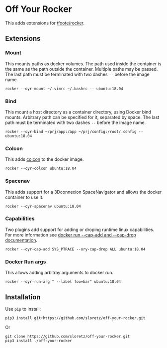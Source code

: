 # Off Your Rocker

This adds extensions for
[tfoote/rocker](https://github.com/tfoote/rocker).

## Extensions

### Mount

This mounts paths as docker volumes. The path used inside the container
is the same as the path outside the container. Multiple paths may be
passed. The last path must be terminated with two dashes `--` before the
image name.

    rocker --oyr-mount ~/.vimrc ~/.bashrc -- ubuntu:18.04

### Bind

This mount a host directory as a container directory, using Docker bind
mounts. Arbitrary path can be specified for it, separated by space. The
last path must be terminated with two dashes `--` before the image name.

	rocker --oyr-bind ~/prj/app:/app ~/prj/config:/root/.config -- ubuntu:18.04

### Colcon

This adds [colcon](https://colcon.readthedocs.io) to the docker image.

	rocker --oyr-colcon ubuntu:18.04

### Spacenav

This adds support for a 3Dconnexion SpaceNavigator and allows the docker
container to use it.

	rocker --oyr-spacenav ubuntu:18.04

### Capabilities

Two plugins add support for adding or droping runtime linux capabilities. For more information see [docker run --cap-add and
--cap-drop documentation](https://docs.docker.com/engine/reference/run/#runtime-privilege-and-linux-capabilities).

    rocker --oyr-cap-add SYS_PTRACE --ory-cap-drop ALL ubuntu:18.04

### Docker Run args

This allows adding arbitray arguments to docker run.

    rocker --oyr-run-arg " --label foo=bar" ubuntu:18.04

## Installation

Use `pip` to install:

	pip3 install git+https://github.com/sloretz/off-your-rocker.git
Or

	git clone https://github.com/sloretz/off-your-rocker.git
	pip3 install ./off-your-rocker

